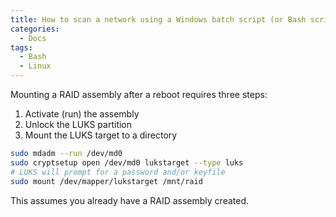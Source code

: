 ```yaml
---
title: How to scan a network using a Windows batch script (or Bash script)
categories:
  - Docs
tags:
  - Bash
  - Linux
---
```


Mounting a RAID assembly after a reboot requires three steps:

 1. Activate (run) the assembly
 2. Unlock the LUKS partition
 3. Mount the LUKS target to a directory

```bash
sudo mdadm --run /dev/md0
sudo cryptsetup open /dev/md0 lukstarget --type luks
# LUKS will prompt for a password and/or keyfile
sudo mount /dev/mapper/lukstarget /mnt/raid
```

This assumes you already have a RAID assembly created.

